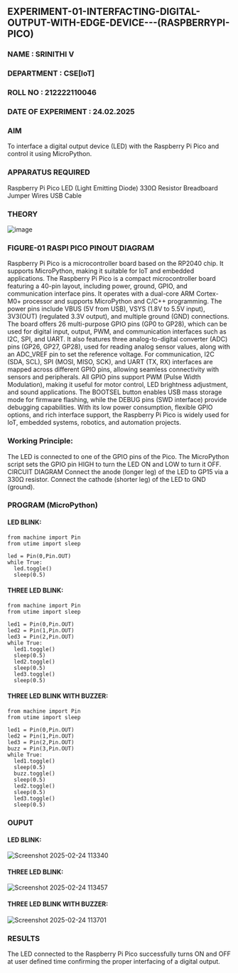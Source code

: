 ## EXPERIMENT-01-INTERFACTING-DIGITAL-OUTPUT-WITH-EDGE-DEVICE---(RASPBERRYPI-PICO)
### NAME : SRINITHI V 
### DEPARTMENT : CSE[IoT]
### ROLL NO : 212222110046
### DATE OF EXPERIMENT : 24.02.2025
### AIM
To interface a digital output device (LED) with the Raspberry Pi Pico and control it using MicroPython.

### APPARATUS REQUIRED
Raspberry Pi Pico
LED (Light Emitting Diode)
330Ω Resistor
Breadboard
Jumper Wires
USB Cable

### THEORY
 ![image](https://github.com/user-attachments/assets/abeabf63-f321-471e-a991-3adaa9043a8b)
   ### FIGURE-01 RASPI PICO PINOUT DIAGRAM 
 Raspberry Pi Pico is a microcontroller board based on the RP2040 chip. It supports MicroPython, making it suitable for IoT and embedded applications.
The Raspberry Pi Pico is a compact microcontroller board featuring a 40-pin layout, including power, ground, GPIO, and communication interface pins. It operates with a dual-core ARM Cortex-M0+ processor and supports MicroPython and C/C++ programming. The power pins include VBUS (5V from USB), VSYS (1.8V to 5.5V input), 3V3(OUT) (regulated 3.3V output), and multiple ground (GND) connections. The board offers 26 multi-purpose GPIO pins (GP0 to GP28), which can be used for digital input, output, PWM, and communication interfaces such as I2C, SPI, and UART. It also features three analog-to-digital converter (ADC) pins (GP26, GP27, GP28), used for reading analog sensor values, along with an ADC_VREF pin to set the reference voltage. For communication, I2C (SDA, SCL), SPI (MOSI, MISO, SCK), and UART (TX, RX) interfaces are mapped across different GPIO pins, allowing seamless connectivity with sensors and peripherals. All GPIO pins support PWM (Pulse Width Modulation), making it useful for motor control, LED brightness adjustment, and sound applications. The BOOTSEL button enables USB mass storage mode for firmware flashing, while the DEBUG pins (SWD interface) provide debugging capabilities. With its low power consumption, flexible GPIO options, and rich interface support, the Raspberry Pi Pico is widely used for IoT, embedded systems, robotics, and automation projects.

### Working Principle:
The LED is connected to one of the GPIO pins of the Pico.
The MicroPython script sets the GPIO pin HIGH to turn the LED ON and LOW to turn it OFF.
CIRCUIT DIAGRAM
Connect the anode (longer leg) of the LED to GP15 via a 330Ω resistor.
Connect the cathode (shorter leg) of the LED to GND (ground).

### PROGRAM (MicroPython)
#### LED BLINK:
```
from machine import Pin
from utime import sleep

led = Pin(0,Pin.OUT)
while True:
  led.toggle()
  sleep(0.5)
```
#### THREE LED BLINK:
```
from machine import Pin
from utime import sleep

led1 = Pin(0,Pin.OUT)
led2 = Pin(1,Pin.OUT)
led3 = Pin(2,Pin.OUT)
while True:
  led1.toggle()
  sleep(0.5)
  led2.toggle()
  sleep(0.5)
  led3.toggle()
  sleep(0.5)
```
#### THREE LED BLINK WITH BUZZER:
```
from machine import Pin
from utime import sleep

led1 = Pin(0,Pin.OUT)
led2 = Pin(1,Pin.OUT)
led3 = Pin(2,Pin.OUT)
buzz = Pin(3,Pin.OUT)
while True:
  led1.toggle()
  sleep(0.5)
  buzz.toggle()
  sleep(0.5)
  led2.toggle()
  sleep(0.5)
  led3.toggle()
  sleep(0.5)
```
### OUPUT  
#### LED BLINK:
![Screenshot 2025-02-24 113340](https://github.com/user-attachments/assets/fc9d8b4c-3bfb-4425-adbd-d03936471015)

#### THREE LED BLINK:
![Screenshot 2025-02-24 113457](https://github.com/user-attachments/assets/bb8f8e5b-7af1-4f0e-8eff-1d9219bb7552)

#### THREE LED BLINK WITH BUZZER:
![Screenshot 2025-02-24 113701](https://github.com/user-attachments/assets/50c62b96-b581-4c7c-910e-f1ba62801a9f)

### RESULTS
The LED connected to the Raspberry Pi Pico successfully turns ON and OFF at  user defined time  confirming the proper interfacing of a digital output.
